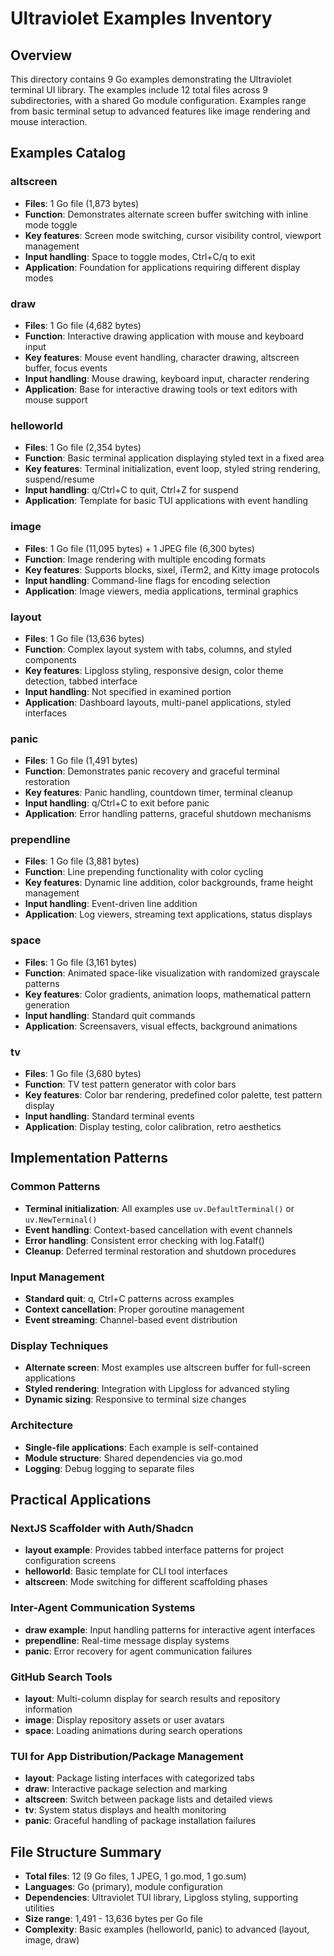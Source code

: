# Ultraviolet Examples Inventory

## Overview

This directory contains 9 Go examples demonstrating the Ultraviolet terminal UI library. The examples include 12 total files across 9 subdirectories, with a shared Go module configuration. Examples range from basic terminal setup to advanced features like image rendering and mouse interaction.

## Examples Catalog

### altscreen
- **Files**: 1 Go file (1,873 bytes)
- **Function**: Demonstrates alternate screen buffer switching with inline mode toggle
- **Key features**: Screen mode switching, cursor visibility control, viewport management
- **Input handling**: Space to toggle modes, Ctrl+C/q to exit
- **Application**: Foundation for applications requiring different display modes

### draw
- **Files**: 1 Go file (4,682 bytes)
- **Function**: Interactive drawing application with mouse and keyboard input
- **Key features**: Mouse event handling, character drawing, altscreen buffer, focus events
- **Input handling**: Mouse drawing, keyboard input, character rendering
- **Application**: Base for interactive drawing tools or text editors with mouse support

### helloworld
- **Files**: 1 Go file (2,354 bytes)
- **Function**: Basic terminal application displaying styled text in a fixed area
- **Key features**: Terminal initialization, event loop, styled string rendering, suspend/resume
- **Input handling**: q/Ctrl+C to quit, Ctrl+Z for suspend
- **Application**: Template for basic TUI applications with event handling

### image
- **Files**: 1 Go file (11,095 bytes) + 1 JPEG file (6,300 bytes)
- **Function**: Image rendering with multiple encoding formats
- **Key features**: Supports blocks, sixel, iTerm2, and Kitty image protocols
- **Input handling**: Command-line flags for encoding selection
- **Application**: Image viewers, media applications, terminal graphics

### layout
- **Files**: 1 Go file (13,636 bytes)
- **Function**: Complex layout system with tabs, columns, and styled components
- **Key features**: Lipgloss styling, responsive design, color theme detection, tabbed interface
- **Input handling**: Not specified in examined portion
- **Application**: Dashboard layouts, multi-panel applications, styled interfaces

### panic
- **Files**: 1 Go file (1,491 bytes)
- **Function**: Demonstrates panic recovery and graceful terminal restoration
- **Key features**: Panic handling, countdown timer, terminal cleanup
- **Input handling**: q/Ctrl+C to exit before panic
- **Application**: Error handling patterns, graceful shutdown mechanisms

### prependline
- **Files**: 1 Go file (3,881 bytes)
- **Function**: Line prepending functionality with color cycling
- **Key features**: Dynamic line addition, color backgrounds, frame height management
- **Input handling**: Event-driven line addition
- **Application**: Log viewers, streaming text applications, status displays

### space
- **Files**: 1 Go file (3,161 bytes)
- **Function**: Animated space-like visualization with randomized grayscale patterns
- **Key features**: Color gradients, animation loops, mathematical pattern generation
- **Input handling**: Standard quit commands
- **Application**: Screensavers, visual effects, background animations

### tv
- **Files**: 1 Go file (3,680 bytes)
- **Function**: TV test pattern generator with color bars
- **Key features**: Color bar rendering, predefined color palette, test pattern display
- **Input handling**: Standard terminal events
- **Application**: Display testing, color calibration, retro aesthetics

## Implementation Patterns

### Common Patterns
- **Terminal initialization**: All examples use `uv.DefaultTerminal()` or `uv.NewTerminal()`
- **Event handling**: Context-based cancellation with event channels
- **Error handling**: Consistent error checking with log.Fatalf()
- **Cleanup**: Deferred terminal restoration and shutdown procedures

### Input Management
- **Standard quit**: q, Ctrl+C patterns across examples
- **Context cancellation**: Proper goroutine management
- **Event streaming**: Channel-based event distribution

### Display Techniques
- **Alternate screen**: Most examples use altscreen buffer for full-screen applications
- **Styled rendering**: Integration with Lipgloss for advanced styling
- **Dynamic sizing**: Responsive to terminal size changes

### Architecture
- **Single-file applications**: Each example is self-contained
- **Module structure**: Shared dependencies via go.mod
- **Logging**: Debug logging to separate files

## Practical Applications

### NextJS Scaffolder with Auth/Shadcn
- **layout example**: Provides tabbed interface patterns for project configuration screens
- **helloworld**: Basic template for CLI tool interfaces
- **altscreen**: Mode switching for different scaffolding phases

### Inter-Agent Communication Systems
- **draw example**: Input handling patterns for interactive agent interfaces
- **prependline**: Real-time message display systems
- **panic**: Error recovery for agent communication failures

### GitHub Search Tools
- **layout**: Multi-column display for search results and repository information
- **image**: Display repository assets or user avatars
- **space**: Loading animations during search operations

### TUI for App Distribution/Package Management
- **layout**: Package listing interfaces with categorized tabs
- **draw**: Interactive package selection and marking
- **altscreen**: Switch between package lists and detailed views
- **tv**: System status displays and health monitoring
- **panic**: Graceful handling of package installation failures

## File Structure Summary
- **Total files**: 12 (9 Go files, 1 JPEG, 1 go.mod, 1 go.sum)
- **Languages**: Go (primary), module configuration
- **Dependencies**: Ultraviolet TUI library, Lipgloss styling, supporting utilities
- **Size range**: 1,491 - 13,636 bytes per Go file
- **Complexity**: Basic examples (helloworld, panic) to advanced (layout, image, draw)